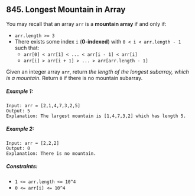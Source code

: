 ## 845. Longest Mountain in Array

You may recall that an array ```arr``` is a **mountain array** if and only if:

* ```arr.length >= 3```
* There exists some index ```i``` (**0-indexed**) with ```0 < i < arr.length - 1``` such that:
  * ```arr[0] < arr[1] < ... < arr[i - 1] < arr[i]```
  * ```arr[i] > arr[i + 1] > ... > arr[arr.length - 1]```

Given an integer array ```arr```, return *the length of the longest subarray, which is a mountain*. Return ```0``` if there is no mountain subarray.

##### Example 1:
```
Input: arr = [2,1,4,7,3,2,5]
Output: 5
Explanation: The largest mountain is [1,4,7,3,2] which has length 5.
```
##### Example 2:
```
Input: arr = [2,2,2]
Output: 0
Explanation: There is no mountain.
```

##### Constraints:

* ```1 <= arr.length <= 10^4```
* ```0 <= arr[i] <= 10^4```